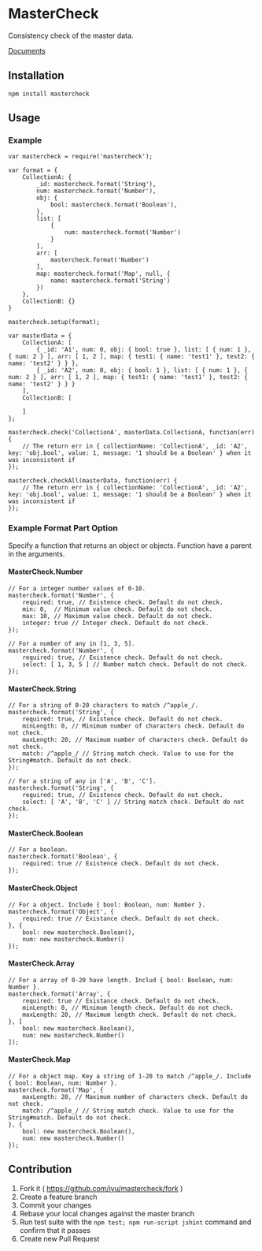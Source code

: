 MasterCheck
==========

Consistency check of the master data.

[Documents](http://iyu.github.io/repos/mastercheck/)

## Installation
```
npm install mastercheck
```

## Usage
### Example
```
var mastercheck = require('mastercheck');

var format = {
    CollectionA: {
        _id: mastercheck.format('String'),
        num: mastercheck.format('Number'),
        obj: {
            bool: mastercheck.format('Boolean'),
        },
        list: [
            {
                num: mastercheck.format('Number')
            }
        ],
        arr: [
            mastercheck.format('Number')
        ],
        map: mastercheck.format('Map', null, {
            name: mastercheck.format('String')
        })
    },
    CollectionB: {}
}

mastercheck.setup(format);

var masterData = {
    CollectionA: [
        { _id: 'A1', num: 0, obj: { bool: true }, list: [ { num: 1 }, { num: 2 } ], arr: [ 1, 2 ], map: { test1: { name: 'test1' }, test2: { name: 'test2' } } },
        { _id: 'A2', num: 0, obj: { bool: 1 }, list: [ { num: 1 }, { num: 2 } ], arr: [ 1, 2 ], map: { test1: { name: 'test1' }, test2: { name: 'test2' } } }
    ],
    CollectionB: [

    ]
};

mastercheck.check('CollectionA', masterData.CollectionA, function(err) {
    // The return err in { collectionName: 'CollectionA', _id: 'A2', key: 'obj.bool', value: 1, message: '1 should be a Boolean' } when it was inconsistent if
});

mastercheck.checkAll(masterData, function(err) {
    // The return err in { collectionName: 'CollectionA', _id: 'A2', key: 'obj.bool', value: 1, message: '1 should be a Boolean' } when it was inconsistent if
});
```

### Example Format Part Option
Specify a function that returns an object or objects.
Function have a parent in the arguments.
#### MasterCheck.Number
```
// For a integer number values of 0-10.
mastercheck.format('Number', {
    required: true, // Existence check. Default do not check.
    min: 0,  // Minimum value check. Default do not check.
    max: 10, // Maximum value check. Default do not check.
    integer: true // Integer check. Default do not check.
});

// For a number of any in [1, 3, 5].
mastercheck.format('Number', {
    required: true, // Existence check. Default do not check.
    select: [ 1, 3, 5 ] // Number match check. Default do not check.
});
```
#### MasterCheck.String
```
// For a string of 0-20 characters to match /^apple_/.
mastercheck.format('String', {
    required: true, // Existence check. Default do not check.
    minLength: 0, // Minimum number of characters check. Default do not check.
    maxLength: 20, // Maximum number of characters check. Default do not check.
    match: /^apple_/ // String match check. Value to use for the String#match. Default do not check.
});

// For a string of any in ['A', 'B', 'C'].
mastercheck.format('String', {
    required: true, // Existence check. Default do not check.
    select: [ 'A', 'B', 'C' ] // String match check. Default do not check.
});
```
#### MasterCheck.Boolean
```
// For a boolean.
mastercheck.format('Boolean', {
    required: true // Existence check. Default do not check.
});
```
#### MasterCheck.Object
```
// For a object. Include { bool: Boolean, num: Number }.
mastercheck.format('Object', {
    required: true // Existance check. Default do not check.
}, {
    bool: new mastercheck.Boolean(),
    num: new mastercheck.Number()
});
```
#### MasterCheck.Array
```
// For a array of 0-20 have length. Includ { bool: Boolean, num: Number }.
mastercheck.format('Array', {
    required: true // Existance check. Default do not check.
    minLength: 0, // Minimum length check. Default do not check.
    maxLength: 20, // Maximum length check. Default do not check.
}, [
    bool: new mastercheck.Boolean(),
    num: new mastercheck.Number()
]);
```
#### MasterCheck.Map
```
// For a object map. Key a string of 1-20 to match /^apple_/. Include { bool: Boolean, num: Number }.
mastercheck.format('Map', {
    maxLength: 20, // Maximum number of characters check. Default do not check.
    match: /^apple_/ // String match check. Value to use for the String#match. Default do not check.
}, {
    bool: new mastercheck.Boolean(),
    num: new mastercheck.Number()
});
```

## Contribution
1. Fork it ( https://github.com/iyu/mastercheck/fork )
2. Create a feature branch
3. Commit your changes
4. Rebase your local changes against the master branch
5. Run test suite with the `npm test; npm run-script jshint` command and confirm that it passes
6. Create new Pull Request
